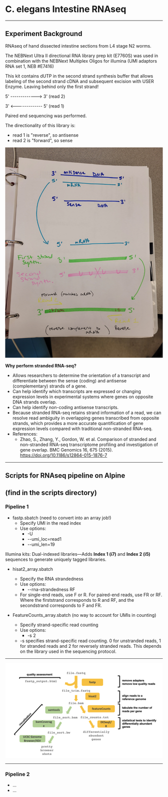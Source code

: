 # C. elegans Intestine RNAseq

---
## Experiment Background

RNAseq of hand dissected intestine sections from L4 stage N2 worms.

The NEBNext Ultra II directional RNA library prep kit (E7760S) was used in combination with the NEBNext Multiplex Oligos for illumina (UMI adaptors RNA set 1, NEB #E7416)

This kit contains dUTP in the second strand synthesis buffer that allows labeling of the second strand cDNA and subsequent excision with USER Enzyme. Leaving behind only the first strand! 


5' -------------> 3'  (read 2)

3' <------------- 5'  (read 1)


Paired end sequencing was performed.

The directionality of this library is: 
  - read 1 is "reverse", so antisense 
  - read 2 is "forward", so sense
  
![](RNA_strandedness_scheme.jpg)


**Why perform stranded RNA-seq?**

- Allows researchers to determine the orientation of a transcript and differentiate between the sense (coding) and antisense (complementary) strands of a gene.
- Can help identify which transcripts are expressed or changing expression levels in experimental systems where genes on opposite DNA strands overlap. 
- Can help identify non-coding antisense transcripts.
- Because stranded RNA-seq retains strand information of a read, we can resolve read ambiguity in overlapping genes transcribed from opposite strands, which provides a more accurate quantification of gene expression levels compared with traditional non-stranded RNA-seq.
- References:
  - Zhao, S., Zhang, Y., Gordon, W. et al. Comparison of stranded and non-stranded RNA-seq transcriptome profiling and investigation of gene overlap. BMC Genomics 16, 675 (2015). https://doi.org/10.1186/s12864-015-1876-7


---

## Scripts for RNAseq pipeline on Alpine 

## (find in the scripts directory)

### Pipeline 1

- fastp.sbatch (need to convert into an array job!) 
  - Specify UMI in the read index
  - Use options: 
    - -U 
    - --umi_loc=read1
    - --umi_len=19

Illumina kits: Dual-indexed libraries—Adds **Index 1 (i7)** and **Index 2 (i5)** sequences to generate uniquely tagged libraries.

- hisat2_array.sbatch 
  - Specify the RNA strandedness
  - Use options: 
    - --rna-strandedness RF
  - For single-end reads, use F or R. For paired-end reads, use FR or RF. Where the firststrand corresponds to R and RF, and the secondstrand corresponds to F and FR.

- FeatureCounts_array.sbatch   (no way to account for UMIs in counting) 
  - Specify strand-specific read counting 
  - Use options: 
    - -s 2
  - -s specifies strand-specific read counting. 0 for unstranded reads, 1 for stranded reads and 2 for reversely stranded reads. This depends on the library used in the sequencing protocol.
  
---

![](pipeline.png)

---

### Pipeline 2

- ...
- ... 
